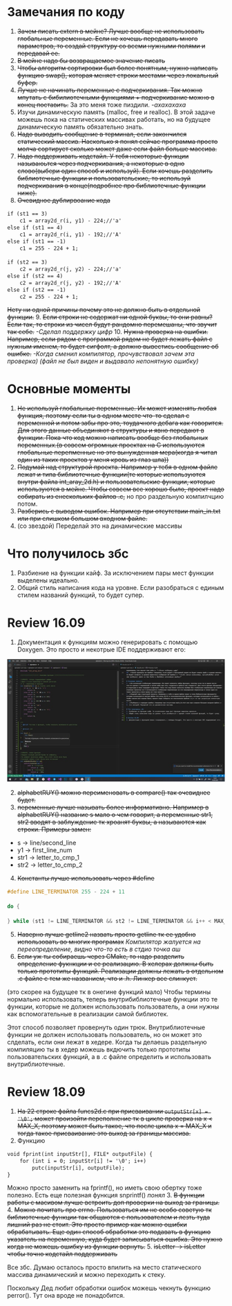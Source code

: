 # Замечания по коду 
1. ~~Зачем писать extern в мейне? Лучше вообще не использовать глобальные переменные. Если не хочешь передавать много параметров, то создай структуру со всеми нужными полями и передавай ее.~~
2. ~~В мейне надо бы возвращаемое значение писать~~
3. ~~Чтобы алгоритм сортировки был более понятным, нужно написать функцию swap(), которая меняет строки местами через локальный буфер.~~
4. ~~Лучше не начинать переменные с подчеркивания. Так можно мпутать с бибилиотечными функциями + подчеркивание можно в конец поставить.~~
За это меня тоже пиздили. *-ахахахаха*
5. Изучи динамическую память (malloc, free и realloc). В этой задаче можешь пока на статических массивах работать, но на будущее динамическую память обязательно знать.
6. ~~Надо выводить сообщение в терминал, если закончился статический массив. Насколько я понял сейчас программа просто молча сортирует сколько может даже если файл больше массива.~~
7. ~~Надо поддерживать кодстайл. У тебя некоторые функции называюьтся через подчеркивания, а некоторые в одно слово(выбери один способ и используй). Если хочешь разделить библиотечные функции и пользовательские, то используй подчеркивания в конце(подробнее про библиотечные функции ниже).~~
8. ~~Очевидное дублирвоание кода~~ 
```
if (st1 == 3)
    c1 = array2d_r(i, y1) - 224;//'а'
else if (st1 == 4)
    c1 = array2d_r(i, y1) - 192;//'А'
else if (st1 == -1)
    c1 = 255 - 224 + 1;

if (st2 == 3)
    c2 = array2d_r(j, y2) - 224;//'а'
else if (st2 == 4)
    c2 = array2d_r(j, y2) - 192;//'А'
else if (st2 == -1)
    c2 = 255 - 224 + 1;
```
~~Нету ни одной причины почему это не должно быть в отдельной функции.~~
9. ~~Если строки не содержат ни одной буквы, то они равны? Если так, то строки из чисел будут рандомно перемешаны, что звучит так себе.~~ *-Сделал поддержку цифр*
10. ~~Нужна проверка на ошибки. Например, если рядом с программой рядом не будет лежать файл с нужным именем, то будет сигфолт, а должно вывестись сообщение об ошибке.~~ *-Когда сменил компилятор, прочувствовал зачем эта проверка) (файл не был виден и выдавало непонятную ошибку)*

# Основные моменты 
1. ~~Не используй глобальные переменные. Их может изменять любая функция, поэтому если ты в одном месте что-то сделал с переменной и потом забы про это, тоудачного дебага как говорится. Для этого данные объединяют в структуры и явно передают в функции. Пока что код можно написать вообще без глобальных переменных.(в совсем огромных проектах на С используются глобальные перепменные но это вынужденная мера(когда я читал один из таких проектов у меня кровь из глаз шла))~~
2. ~~Подумай над структурой проекта. Например у тебя в одном файле лежат и типа библиотечные функции(те которые используются внутри файла int_aray_2d.h) и пользовательские функции, которые используются в мейне. Чтобы совсем все хорошо было, проект надо собирать из енескольких файлов .с,~~ но про раздельную компилчцию потом.
3. ~~Разберись с выводом ошибок. Например при отсутствии main_in.txt или при слишком большом входном файле.~~
4. (со звездой) Переделай это на динамические массивы

# Что получилось збс
1. Разбиение на функции кайф. За исключением пары мест функции выделены идеально.
2. Общий стиль написания кода на уровне. Если разобраться с единым стилем названий функций, то будет супер.


# Review 16.09
1. Документация к функциям можно генерировать с помощью Doxygen. Это просто и некотрые IDE поддерживают его:

![Картинку украли цыгане](./img/Tsha_dUnAH4.jpg)

2. ~~alphabetRUY() можно переименовать в compare() так очевиднее будет.~~ 
3. ~~переменные лучше называть более информативно. Например в alphabetRUY() название s мало о чем говорит, а переменные str1, str2 вводят в заблуждение тк хроанят буквы, а называются как строки. Примеры замен:~~
- s -> line/second_line
- y1 -> first_line_num
- str1 -> letter_to_cmp_1
- str2 -> letter_to_cmp_2
4. ~~Константы лучше использовать через #define~~ 

```cpp
#define LINE_TERMINATOR 255 - 224 + 11

do {
        
} while (st1 != LINE_TERMINATOR && st2 != LINE_TERMINATOR && i++ < MAX_X && j++ < MAX_X);
```
5. ~~Наверно лучше getline2 назвать просто getline тк ее удобно использовать во многих програмах~~ *Компилятор жалуется на переопределение, видно что-то есть в стдио точка аш*
6. ~~Если уж ты собираешь через CMake, то надо разделить определение фукнкции и ее реализацию. В хелерах должны быть только прототипы функций. Реализации должны лежать в отдельном .c файле с тем же названием, что и .h. Линкер все слинкует.~~

(это скорее на будущее тк в онегине функций мало)
Чтобы термины нормально использовать, теперь внутрибиблиотечные функции это те функции, которые не должен использовать пользователь, а они нужны как вспомогательные в реализации самой библиотек.

Этот способ позволяет провернуть один трюк. Внутриблиотечные функции не должен использовать пользователь, но он может это слделать, если они лежат в хедере. 
Когда ты делаешь раздельную компиляцию ты в хедер можешь вкдючить только прототипы пользовательских функций, а в .с файле определить и использовать внутриблиотечные.

# Review 18.09
1. ~~На 22 строке файла funcs2d.c при присваивании `outputStr[x] = '\0';` может произойти переполнение тк в цикле проверка на x < MAX_X, поэтому может быть такое, что после цикла 
x = MAX_X и тогда такое присваивание это выход за границы массива.~~
2. Функцию
```
void fprint(int inputStr[], FILE* outputFile) {
    for (int i = 0; inputStr[i] != '\0'; i++)
        putc(inputStr[i], outputFile);
}
```
Можно просто заменить на fprintf(), но иметь свою обертку тоже полезно. Есть еще полезная функция snprintf() *понял*
3. ~~В функции работы с масивом лучше встроить доп проверки на выход за границы.~~
4. ~~Можно почитать про errno. Пользоваться им не особо советую тк библиотечные функции так общаются с пользователем и лезть туда лишний раз не стоит. Это просто пример как можно ошибки обрабатывать. Еще один способ обработки это подавать в функцию указатель на переменную, куда будет записываться ошибка. Это нужно когда не можешь ошибку из функции вернуть.~~
5. ~~isLetter -> isLetter чтобы точно кодстайл поддерживать~~

Все збс. Думаю осталось просто впилить на место статического массива динамический и можно переходить к стеку.

Поскольку Дед любит обработки ошибок можешь чекнуть функцию perror(). Тут она вроде не понадобится.